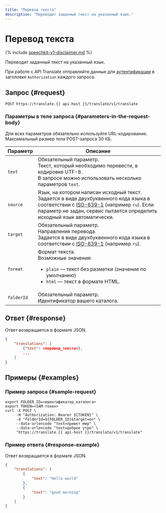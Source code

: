 ```yaml
---
title: "Перевод текста"
description: "Переводит заданный текст на указанный язык."
---
```


# Перевод текста

{% include [speechkit-v1-disclaimer.md](../../../_includes/speechkit-v1-disclaimer.md) %}

Переводит заданный текст на указанный язык.

При работе с API Translate отправляйте данные для [аутентификации](/docs/translate/api-ref/authentication) в заголовке `Authorization` каждого запроса.

## Запрос {#request}

```http
POST https://translate.{{ api-host }}/translate/v1/translate
```

### Параметры в теле запроса {#parameters-in-the-request-body}

Для всех параметров обязательно используйте URL-кодирование. Максимальный размер тела POST-запроса 30 КБ.


Параметр | Описание
----- | -----
`text` | Обязательный параметр.<br/>Текст, который необходимо перевести, в кодировке UTF-8.<br/>В запросе можно использовать несколько параметров `text`.
`source` | Язык, на котором написан исходный текст.<br/>Задается в виде двухбуквенного кода языка в соответствии с [ISO-639-1](https://en.wikipedia.org/wiki/ISO_639-1) (например `ru`). Если параметр не задан, сервис пытается определить исходный язык автоматически.
`target` | Обязательный параметр.<br/>Направление перевода.<br/>Задается в виде двухбуквенного кода языка в соответствии с [ISO-639-1](https://en.wikipedia.org/wiki/ISO_639-1) (например `ru`).
`format` | Формат текста.<br/>Возможные значения:<br/><ul><li>`plain` — текст без разметки (значение по умолчанию)</li><li>`html` — текст в формате HTML.</li></ul>
`folderId` | Обязательный параметр.<br/>Идентификатор вашего каталога.<br/>



## Ответ {#response}

Ответ возвращается в формате JSON.

```json
{
    "translations": [
        {"text": <перевод_текста>},
        ...
    ]
}
```


## Примеры {#examples}

### Пример запроса {#sample-request}

```httpget
export FOLDER_ID=<идентификатор_каталога>
export TOKEN=<IAM-токен>
curl -X POST \
     -H "Authorization: Bearer ${TOKEN}" \
     -d "folderId=${FOLDER_ID}&target=en" \
     --data-urlencode "text=привет мир" \
     --data-urlencode "text=доброе утро" \
     "https://translate.{{ api-host }}/translate/v1/translate"
```

### Пример ответа {#response-example}

Ответ возвращается в формате JSON.

```json
{
    "translations": [
        {
            "text": "Hello world"
        },
        {
            "text": "good morning"
        }
    ]
}
```

